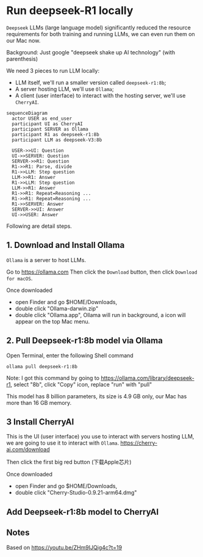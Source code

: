 # Run deepseek-R1 locally

`Deepseek` LLMs (large language model) significantly reduced the resource requirements for both training and running LLMs, we can even run them on our Mac now.

Background: Just google "deepseek shake up AI technology" (with parenthesis)

We need 3 pieces to run LLM locally:
- LLM itself, we'll run a smaller version called `deepseek-r1:8b`;
- A server hosting LLM, we'll use `Ollama`;
- A client (user interface) to interact with the hosting server, we'll use `CherryAI`.

```mermaid
sequenceDiagram
  actor USER as end_user
  participant UI as CherryAI
  participant SERVER as Ollama
  participant R1 as deepseek-r1:8b
  participant LLM as deepseek-V3:8b

  USER->>UI: Question
  UI->>SERVER: Question
  SERVER->>R1: Question
  R1->>R1: Parse, divide
  R1->>LLM: Step question
  LLM->>R1: Answer
  R1->>LLM: Step question
  LLM->>R1: Answer
  R1->>R1: Repeat=Reasoning ...
  R1->>R1: Repeat=Reasoning ...
  R1->>SERVER: Answer
  SERVER->>UI: Answer
  UI->>USER: Answer
```

Following are detail steps.

## 1. Download and Install Ollama
`Ollama` is a server to host LLMs.

Go to
https://ollama.com
Then click the `Download` button, then click `Download for macOS`.

Once downloaded
- open Finder and go $HOME/Downloads,
- double click "Ollama-darwin.zip"
- double click "Ollama.app", Ollama will run in background, a icon will appear on the top Mac menu.

## 2. Pull Deepseek-r1:8b model via Ollama

Open Terminal, enter the following Shell command

    ollama pull deepseek-r1:8b

Note: I got this command by
    going to https://ollama.com/library/deepseek-r1,
    select "8b",
    click "Copy" icon,
    replace "run" with "pull"

This model has 8 billion parameters, its size is 4.9 GB only, our Mac has more than 16 GB memory.

## 3 Install CherryAI
This is the UI (user interface) you use to interact with servers hosting LLM, we are going to use it to interact with `Ollama`.
https://cherry-ai.com/download

Then click the first big red button (下载Apple芯片)

Once downloaded
- open Finder and go $HOME/Downloads,
- double click "Cherry-Studio-0.9.21-arm64.dmg"

## Add Deepseek-r1:8b model to CherryAI
## Notes

Based on https://youtu.be/ZHm9IJQig4c?t=19
